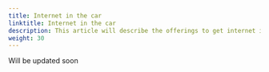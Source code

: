 ```yaml
---
title: Internet in the car
linktitle: Internet in the car
description: This article will describe the offerings to get internet in you car
weight: 30
---
```


Will be updated soon
